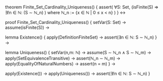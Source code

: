 theorem Finite_Set_Cardinality_Uniqueness() {
  assert(
    ∀S: Set, (isFinite(S) ⇒ 
      ∃!n ∈ ℕ: (S ∼ ℕ_n)
    )
  where
    ℕ_n := {x ∈ ℕ | 0 ≤ x < n}
  )
} ↔

proof Finite_Set_Cardinality_Uniqueness() {
  setVar(S: Set) →
  assume(isFinite(S)) →
  
  lemma Existence() {
    apply(DefinitionFiniteSet) →
    assert(∃n ∈ ℕ: S ∼ ℕ_n)
  } →
  
  lemma Uniqueness() {
    setVar(n,m: ℕ) →
    assume(S ∼ ℕ_n ∧ S ∼ ℕ_m) →
    apply(SetEquivalenceTransitive) →
    assert(ℕ_n ∼ ℕ_m) →
    apply(EqualityOfNaturalNumbers) →
    assert(n = m)
  } →
  
  apply(Existence()) →
  apply(Uniqueness()) →
  assert(∃!n ∈ ℕ: S ∼ ℕ_n)
}
